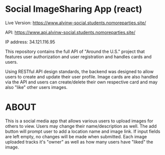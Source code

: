 # Social ImageSharing App (react)

 Live Version: https://www.alvinw-social.students.nomoreparties.site/

 API: https://www.api.alvinw-social.students.nomoreparties.site/
 
 IP address: 34.121.116.95

This repository contains the full API of "Around the U.S." project that features user authorization and user registration and handles cards and users.

Using RESTful API design standards, the backend was designed to allow users to create and update their user profile. Image cards are also handled via the API and users can create/delete their own respective card and may also "like" other users images.

# ABOUT
This is a social media app that allows various users to upload images for others to view. Users may change their name/description as well. The add button will prompt user to add a location name and image link. If input fields are left empty, no changes will be made when submitted. Each image uploaded tracks it's "owner" as well as how many users have "liked" the image.

